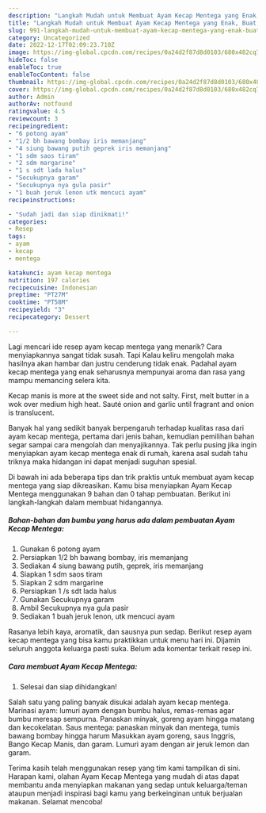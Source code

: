 ```yaml
---
description: "Langkah Mudah untuk Membuat Ayam Kecap Mentega yang Enak, Buat Buka Puasa Sempurna"
title: "Langkah Mudah untuk Membuat Ayam Kecap Mentega yang Enak, Buat Buka Puasa Sempurna"
slug: 991-langkah-mudah-untuk-membuat-ayam-kecap-mentega-yang-enak-buat-buka-puasa-sempurna
category: Uncategorized
date: 2022-12-17T02:09:23.710Z
image: https://img-global.cpcdn.com/recipes/0a24d2f87d8d0103/680x482cq70/ayam-kecap-mentega-foto-resep-utama.jpg
hideToc: false
enableToc: true
enableTocContent: false
thumbnail: https://img-global.cpcdn.com/recipes/0a24d2f87d8d0103/680x482cq70/ayam-kecap-mentega-foto-resep-utama.jpg
cover: https://img-global.cpcdn.com/recipes/0a24d2f87d8d0103/680x482cq70/ayam-kecap-mentega-foto-resep-utama.jpg
author: Admin
authorAv: notfound
ratingvalue: 4.5
reviewcount: 3
recipeingredient:
- "6 potong ayam"
- "1/2 bh bawang bombay iris memanjang"
- "4 siung bawang putih geprek iris memanjang"
- "1 sdm saos tiram"
- "2 sdm margarine"
- "1 s sdt lada halus"
- "Secukupnya garam"
- "Secukupnya nya gula pasir"
- "1 buah jeruk lenon utk mencuci ayam"
recipeinstructions:

- "Sudah jadi dan siap dinikmati!"
categories:
- Resep
tags:
- ayam
- kecap
- mentega

katakunci: ayam kecap mentega 
nutrition: 197 calories
recipecuisine: Indonesian
preptime: "PT27M"
cooktime: "PT58M"
recipeyield: "3"
recipecategory: Dessert

---
```



Lagi mencari ide resep ayam kecap mentega yang menarik? Cara menyiapkannya sangat tidak susah. Tapi Kalau keliru mengolah maka hasilnya akan hambar dan justru cenderung tidak enak. Padahal ayam kecap mentega yang enak seharusnya mempunyai aroma dan rasa yang mampu memancing selera kita.


Kecap manis is more at the sweet side and not salty. First, melt butter in a wok over medium high heat. Sauté onion and garlic until fragrant and onion is translucent.

Banyak hal yang sedikit banyak berpengaruh terhadap kualitas rasa dari ayam kecap mentega, pertama dari jenis bahan, kemudian pemilihan bahan segar sampai cara mengolah dan menyajikannya. Tak perlu pusing jika ingin menyiapkan ayam kecap mentega enak di rumah, karena asal sudah tahu triknya maka hidangan ini dapat menjadi suguhan spesial.


Di bawah ini ada beberapa tips dan trik praktis untuk membuat ayam kecap mentega yang siap dikreasikan. Kamu bisa menyiapkan Ayam Kecap Mentega menggunakan 9 bahan dan 0 tahap pembuatan. Berikut ini langkah-langkah dalam membuat hidangannya.

<!--inarticleads1-->

##### Bahan-bahan dan bumbu yang harus ada dalam pembuatan Ayam Kecap Mentega:

1. Gunakan 6 potong ayam
1. Persiapkan 1/2 bh bawang bombay, iris memanjang
1. Sediakan 4 siung bawang putih, geprek, iris memanjang
1. Siapkan 1 sdm saos tiram
1. Siapkan 2 sdm margarine
1. Persiapkan 1 /s sdt lada halus
1. Gunakan Secukupnya garam
1. Ambil Secukupnya nya gula pasir
1. Sediakan 1 buah jeruk lenon, utk mencuci ayam


Rasanya lebih kaya, aromatik, dan sausnya pun sedap. Berikut resep ayam kecap mentega yang bisa kamu praktikkan untuk menu hari ini. Dijamin seluruh anggota keluarga pasti suka. Belum ada komentar terkait resep ini. 

<!--inarticleads2-->

##### Cara membuat Ayam Kecap Mentega:


1. Selesai dan siap dihidangkan!

Salah satu yang paling banyak disukai adalah ayam kecap mentega. Marinasi ayam: lumuri ayam dengan bumbu halus, remas-remas agar bumbu meresap sempurna. Panaskan minyak, goreng ayam hingga matang dan kecokelatan. Saus mentega: panaskan minyak dan mentega, tumis bawang bombay hingga harum Masukkan ayam goreng, saus Inggris, Bango Kecap Manis, dan garam. Lumuri ayam dengan air jeruk lemon dan garam. 

Terima kasih telah menggunakan resep yang tim kami tampilkan di sini. Harapan kami, olahan Ayam Kecap Mentega yang mudah di atas dapat membantu anda menyiapkan makanan yang sedap untuk keluarga/teman ataupun menjadi inspirasi bagi kamu yang berkeinginan untuk berjualan makanan. Selamat mencoba!
